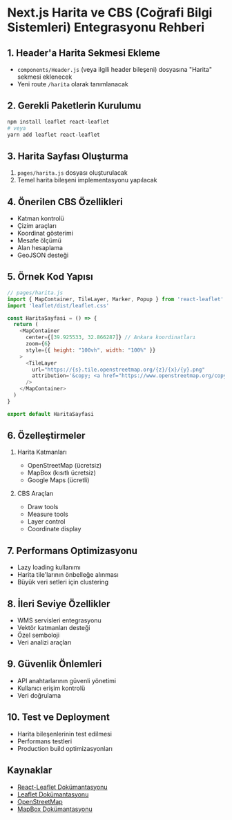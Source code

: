 # Next.js Harita ve CBS (Coğrafi Bilgi Sistemleri) Entegrasyonu Rehberi

## 1. Header'a Harita Sekmesi Ekleme
- `components/Header.js` (veya ilgili header bileşeni) dosyasına "Harita" sekmesi eklenecek
- Yeni route `/harita` olarak tanımlanacak

## 2. Gerekli Paketlerin Kurulumu
```bash
npm install leaflet react-leaflet
# veya
yarn add leaflet react-leaflet
```

## 3. Harita Sayfası Oluşturma
1. `pages/harita.js` dosyası oluşturulacak
2. Temel harita bileşeni implementasyonu yapılacak

## 4. Önerilen CBS Özellikleri
- Katman kontrolü
- Çizim araçları
- Koordinat gösterimi
- Mesafe ölçümü
- Alan hesaplama
- GeoJSON desteği

## 5. Örnek Kod Yapısı
```javascript
// pages/harita.js
import { MapContainer, TileLayer, Marker, Popup } from 'react-leaflet'
import 'leaflet/dist/leaflet.css'

const HaritaSayfasi = () => {
  return (
    <MapContainer 
      center={[39.925533, 32.866287]} // Ankara koordinatları
      zoom={6} 
      style={{ height: "100vh", width: "100%" }}
    >
      <TileLayer
        url="https://{s}.tile.openstreetmap.org/{z}/{x}/{y}.png"
        attribution='&copy; <a href="https://www.openstreetmap.org/copyright">OpenStreetMap</a> contributors'
      />
    </MapContainer>
  )
}

export default HaritaSayfasi
```

## 6. Özelleştirmeler
1. Harita Katmanları
   - OpenStreetMap (ücretsiz)
   - MapBox (kısıtlı ücretsiz)
   - Google Maps (ücretli)

2. CBS Araçları
   - Draw tools
   - Measure tools
   - Layer control
   - Coordinate display

## 7. Performans Optimizasyonu
- Lazy loading kullanımı
- Harita tile'larının önbelleğe alınması
- Büyük veri setleri için clustering

## 8. İleri Seviye Özellikler
- WMS servisleri entegrasyonu
- Vektör katmanları desteği
- Özel semboloji
- Veri analizi araçları

## 9. Güvenlik Önlemleri
- API anahtarlarının güvenli yönetimi
- Kullanıcı erişim kontrolü
- Veri doğrulama

## 10. Test ve Deployment
- Harita bileşenlerinin test edilmesi
- Performans testleri
- Production build optimizasyonları

## Kaynaklar
- [React-Leaflet Dokümantasyonu](https://react-leaflet.js.org/)
- [Leaflet Dokümantasyonu](https://leafletjs.com/)
- [OpenStreetMap](https://www.openstreetmap.org/)
- [MapBox Dokümantasyonu](https://docs.mapbox.com/) 
